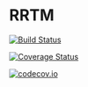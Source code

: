 # RRTM

[![Build Status](https://travis-ci.org/jsbj/RRTM.jl.svg?branch=master)](https://travis-ci.org/jsbj/RRTM.jl)

[![Coverage Status](https://coveralls.io/repos/jsbj/RRTM.jl/badge.svg?branch=master&service=github)](https://coveralls.io/github/jsbj/RRTM.jl?branch=master)

[![codecov.io](http://codecov.io/github/jsbj/RRTM.jl/coverage.svg?branch=master)](http://codecov.io/github/jsbj/RRTM.jl?branch=master)
